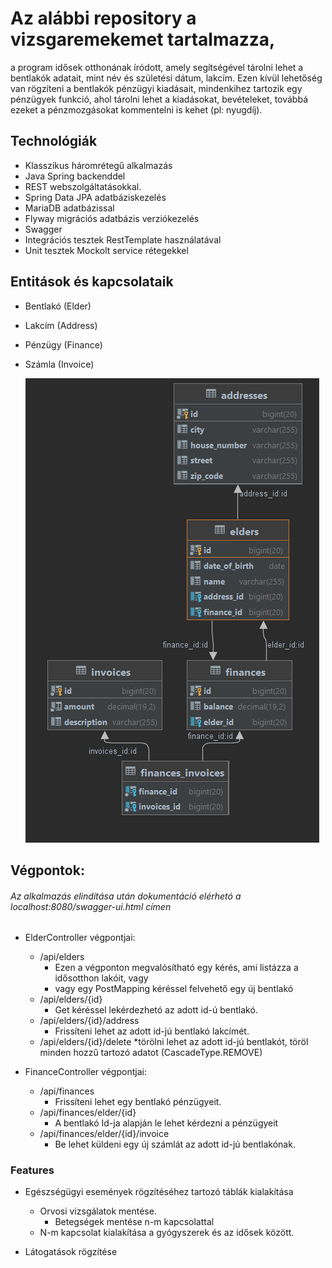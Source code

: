 # Az alábbi repository a vizsgaremekemet tartalmazza,

a program idősek otthonának íródott, amely segítségével tárolni lehet a bentlakók adatait, mint név és születési dátum,
lakcím. Ezen kívül lehetőség van rögzíteni a bentlakók pénzügyi kiadásait, mindenkihez tartozik egy pénzügyek funkció,
ahol tárolni lehet a kiadásokat, bevételeket, továbbá ezeket a pénzmozgásokat kommentelni is kehet (pl: nyugdíj).

## Technológiák

* Klasszikus háromrétegű alkalmazás
* Java Spring backenddel
* REST webszolgáltatásokkal.
* Spring Data JPA adatbáziskezelés
* MariaDB adatbázissal
* Flyway migrációs adatbázis verziókezelés
* Swagger
* Integrációs tesztek RestTemplate használatával
* Unit tesztek Mockolt service rétegekkel

## Entitások és kapcsolataik

* Bentlakó (Elder)
* Lakcím (Address)
* Pénzügy (Finance)
* Számla (Invoice)


  ![img_1.png](img_1.png)

## Végpontok:

###### Az alkalmazás elindítása után dokumentáció elérhetó a localhost:8080/swagger-ui.html címen

* ElderController végpontjai:
    * /api/elders
        * Ezen a végponton megvalósítható egy kérés, ami listázza a idősotthon lakóit, vagy
        * vagy egy PostMapping kéréssel felvehető egy új bentlakó
    * /api/elders/{id}
        * Get kéréssel lekérdezhetó az adott id-ú bentlakó.
    * /api/elders/{id}/address
        * Frissíteni lehet az adott id-jú bentlakó lakcímét.
    * /api/elders/{id}/delete
      *törölni lehet az adott id-jú bentlakót, töröl minden hozzű tartozó adatot (CascadeType.REMOVE)

* FinanceController végpontjai:
  * /api/finances
    * Frissíteni lehet egy bentlakó pénzügyeit.
  * /api/finances/elder/{id}
    * A bentlakó Id-ja alapján le lehet kérdezni a pénzügyeit 
  * /api/finances/elder/{id}/invoice
    * Be lehet küldeni egy új számlát az adott id-jú bentlakónak. 
  
### Features

* Egészségügyi események rögzítéséhez tartozó táblák kialakítása
    * Orvosi vizsgálatok mentése.
        * Betegségek mentése n-m kapcsolattal
    * N-m kapcsolat kialakítása a gyógyszerek és az idősek között.

* Látogatások rögzítése


